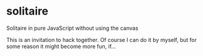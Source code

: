 # solitaire
Solitaire in pure JavaScript without using the canvas

This is an invitation to hack together. Of course I can do it by myself, but for some reason it might become more fun, if...
